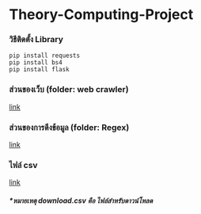 # Theory-Computing-Project

### วิธีติดตั้ง Library

```
pip install requests
pip install bs4
pip install flask
```

### ส่วนของเว็บ (folder: web crawler)
[link](https://github.com/pakpak123/Theory-Computing-Project/tree/main/web_crawler)

### ส่วนของการดึงข้อมูล (folder: Regex)
[link](https://github.com/pakpak123/Theory-Computing-Project/tree/main/Backend)

### ไฟล์ csv
[link](https://github.com/pakpak123/Theory-Computing-Project/tree/main/web_crawler/data)

##### *หมายเหตุ download.csv คือ ไฟล์สำหรับดาวน์โหลด 
